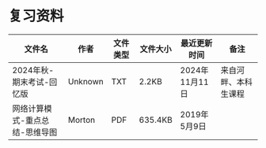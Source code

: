 # 复习资料

文件名|作者|文件类型| 文件大小              | 最近更新时间       |备注
---|---|---|-------------------|--------------|---
2024年秋-期末考试-回忆版|Unknown|TXT| 2.2KB|  2024年11月11日 |来自河畔、本科生课程
网络计算模式-重点总结-思维导图|Morton|PDF| 635.4KB           | 2019年5月9日    
